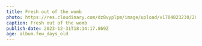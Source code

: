 ```yaml
---
title: Fresh out of the womb
photo: https://res.cloudinary.com/dz8vyplpm/image/upload/v1704823230/2024-1-1/PXL_20240101_140340662_rdxjdo.jpg
caption: Fresh out of the womb
publish-date: 2023-12-31T18:14:17.869Z
age: album.few_days_old
---
```

